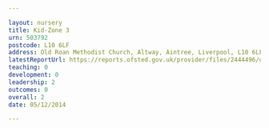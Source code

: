 ```yaml
---

layout: nursery
title: Kid-Zone 3
urn: 503792
postcode: L10 6LF
address: Old Roan Methodist Church, Altway, Aintree, Liverpool, L10 6LF
latestReportUrl: https://reports.ofsted.gov.uk/provider/files/2444496/urn/503792.pdf
teaching: 0
development: 0
leadership: 2
outcomes: 0
overall: 2
date: 05/12/2014

---
```

